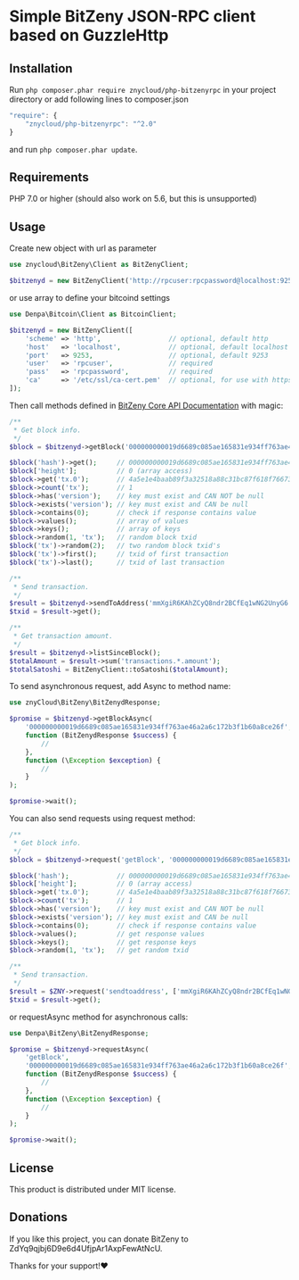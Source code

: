 # Simple BitZeny JSON-RPC client based on GuzzleHttp


## Installation
Run ```php composer.phar require znycloud/php-bitzenyrpc``` in your project directory or add following lines to composer.json
```javascript
"require": {
    "znycloud/php-bitzenyrpc": "^2.0"
}
```
and run ```php composer.phar update```.

## Requirements
PHP 7.0 or higher (should also work on 5.6, but this is unsupported)

## Usage
Create new object with url as parameter
```php
use znycloud\BitZeny\Client as BitZenyClient;

$bitzenyd = new BitZenyClient('http://rpcuser:rpcpassword@localhost:9253/');
```
or use array to define your bitcoind settings
```php
use Denpa\Bitcoin\Client as BitcoinClient;

$bitzenyd = new BitZenyClient([
    'scheme' => 'http',                 // optional, default http
    'host'   => 'localhost',            // optional, default localhost
    'port'   => 9253,                   // optional, default 9253
    'user'   => 'rpcuser',              // required
    'pass'   => 'rpcpassword',          // required
    'ca'     => '/etc/ssl/ca-cert.pem'  // optional, for use with https scheme
]);
```
Then call methods defined in [BitZeny Core API Documentation](https://bitcoin.org/en/developer-reference#bitcoin-core-apis) with magic:
```php
/**
 * Get block info.
 */
$block = $bitzenyd->getBlock('000000000019d6689c085ae165831e934ff763ae46a2a6c172b3f1b60a8ce26f');

$block('hash')->get();     // 000000000019d6689c085ae165831e934ff763ae46a2a6c172b3f1b60a8ce26f
$block['height'];          // 0 (array access)
$block->get('tx.0');       // 4a5e1e4baab89f3a32518a88c31bc87f618f76673e2cc77ab2127b7afdeda33b
$block->count('tx');       // 1
$block->has('version');    // key must exist and CAN NOT be null
$block->exists('version'); // key must exist and CAN be null
$block->contains(0);       // check if response contains value
$block->values();          // array of values
$block->keys();            // array of keys
$block->random(1, 'tx');   // random block txid
$block('tx')->random(2);   // two random block txid's
$block('tx')->first();     // txid of first transaction
$block('tx')->last();      // txid of last transaction

/**
 * Send transaction.
 */
$result = $bitzenyd->sendToAddress('mmXgiR6KAhZCyQ8ndr2BCfEq1wNG2UnyG6', 0.1);
$txid = $result->get();

/**
 * Get transaction amount.
 */
$result = $bitzenyd->listSinceBlock();
$totalAmount = $result->sum('transactions.*.amount');
$totalSatoshi = BitZenyClient::toSatoshi($totalAmount);
```
To send asynchronous request, add Async to method name:
```php
use znyCloud\BitZeny\BitZenydResponse;

$promise = $bitzenyd->getBlockAsync(
    '000000000019d6689c085ae165831e934ff763ae46a2a6c172b3f1b60a8ce26f',
    function (BitZenydResponse $success) {
        //
    },
    function (\Exception $exception) {
        //
    }
);

$promise->wait();
```

You can also send requests using request method:
```php
/**
 * Get block info.
 */
$block = $bitzenyd->request('getBlock', '000000000019d6689c085ae165831e934ff763ae46a2a6c172b3f1b60a8ce26f');

$block('hash');            // 000000000019d6689c085ae165831e934ff763ae46a2a6c172b3f1b60a8ce26f
$block['height'];          // 0 (array access)
$block->get('tx.0');       // 4a5e1e4baab89f3a32518a88c31bc87f618f76673e2cc77ab2127b7afdeda33b
$block->count('tx');       // 1
$block->has('version');    // key must exist and CAN NOT be null
$block->exists('version'); // key must exist and CAN be null
$block->contains(0);       // check if response contains value
$block->values();          // get response values
$block->keys();            // get response keys
$block->random(1, 'tx');   // get random txid

/**
 * Send transaction.
 */
$result = $ZNY->request('sendtoaddress', ['mmXgiR6KAhZCyQ8ndr2BCfEq1wNG2UnyG6', 0.06]);
$txid = $result->get();

```
or requestAsync method for asynchronous calls:
```php
use Denpa\BitZeny\BitZenydResponse;

$promise = $bitzenyd->requestAsync(
    'getBlock',
    '000000000019d6689c085ae165831e934ff763ae46a2a6c172b3f1b60a8ce26f',
    function (BitZenydResponse $success) {
        //
    },
    function (\Exception $exception) {
        //
    }
);

$promise->wait();
```

## License

This product is distributed under MIT license.

## Donations

If you like this project,
you can donate BitZeny to ZdYq9qjbj6D9e6d4UfjpAr1AxpFewAtNcU.

Thanks for your support!❤

